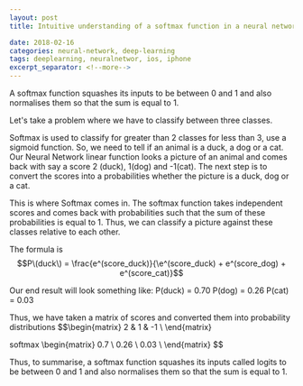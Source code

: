 ```yaml
---
layout: post
title: Intuitive understanding of a softmax function in a neural network 

date: 2018-02-16
categories: neural-network, deep-learning
tags: deeplearning, neuralnetwor, ios, iphone  
excerpt_separator: <!--more-->
---
```


A softmax function squashes its inputs to be between 0 and 1 and also normalises them so that the sum is equal to 1.

Let's take a problem where we have to classify between three classes. 

Softmax is used to classify for greater than 2 classes for less than 3, use a sigmoid function. So, we need to tell if 
an animal is a duck, a dog or a cat. Our Neural Network linear function looks a picture of an animal and comes back with 
say a score 2 (duck), 1(dog) and -1(cat). The next step is to convert the scores into a probabilities 
whether the picture is a duck, dog or a cat. 

This is where Softmax comes in. The softmax function takes independent scores and comes back with probabilities such
that the sum of these probabilities is equal to 1. Thus, we can classify a picture against these classes relative 
to each other. 

The formula is 
$$P\(duck\) = \frac{e^(score_duck)}{\e^(score_duck) + e^(score_dog) + e^(score_cat)}$$

Our end result will look something like:
P(duck) = 0.70
P(dog) = 0.26
P(cat) = 0.03

Thus, we have taken a matrix of scores and converted them into probability distributions
$$\begin{matrix}
2 & 1 & -1 \\
\end{matrix}

softmax
\begin{matrix}
0.7 \\
0.26 \\
0.03 \\
\end{matrix}
$$


Thus, to summarise, a softmax function squashes its inputs called logits to be between 0 and 1 and also normalises them so that the sum is equal to 1.
